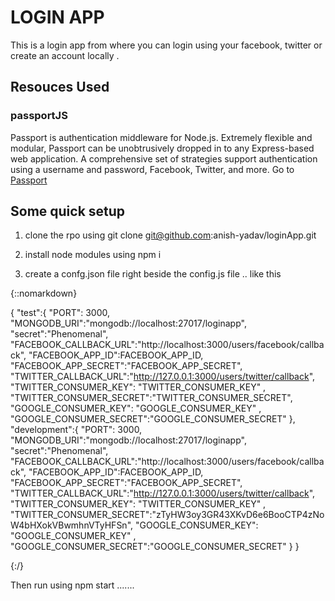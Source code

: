 # LOGIN APP
 This is a login app from where you can login using your facebook, twitter or create an account locally .

 ## Resouces Used 

 ### passportJS

 Passport is authentication middleware for Node.js. Extremely flexible and modular, Passport can be unobtrusively dropped in to any Express-based web application. A comprehensive set of strategies support authentication using a username and password, Facebook, Twitter, and  more. Go to [Passport](http://www.passportjs.org/)



 ## Some quick setup 

 1. clone the rpo using git clone git@github.com:anish-yadav/loginApp.git

 2. install node modules using npm i

 3. create a confg.json file right beside the config.js file .. like this 

 {::nomarkdown}
  
  {
	"test":{
     "PORT": 3000,
     "MONGODB_URI":"mongodb://localhost:27017/loginapp",
     "secret":"Phenomenal",
     "FACEBOOK_CALLBACK_URL":"http://localhost:3000/users/facebook/callback",
     "FACEBOOK_APP_ID":FACEBOOK_APP_ID,
     "FACEBOOK_APP_SECRET":"FACEBOOK_APP_SECRET",
     "TWITTER_CALLBACK_URL":"http://127.0.0.1:3000/users/twitter/callback",
     "TWITTER_CONSUMER_KEY": "TWITTER_CONSUMER_KEY"  ,
     "TWITTER_CONSUMER_SECRET":"TWITTER_CONSUMER_SECRET",
     "GOOGLE_CONSUMER_KEY": "GOOGLE_CONSUMER_KEY" ,
     "GOOGLE_CONSUMER_SECRET":"GOOGLE_CONSUMER_SECRET"
	},
	"development":{
     "PORT": 3000,
     "MONGODB_URI":"mongodb://localhost:27017/loginapp",
     "secret":"Phenomenal",
     "FACEBOOK_CALLBACK_URL":"http://localhost:3000/users/facebook/callback",
     "FACEBOOK_APP_ID":FACEBOOK_APP_ID,
     "FACEBOOK_APP_SECRET":"FACEBOOK_APP_SECRET",
     "TWITTER_CALLBACK_URL":"http://127.0.0.1:3000/users/twitter/callback",
     "TWITTER_CONSUMER_KEY": "TWITTER_CONSUMER_KEY" ,
     "TWITTER_CONSUMER_SECRET":"zTyHW3oy3GR43XKvD6e6BooCTP4zNoW4bHXokVBwmhnVTyHFSn",
     "GOOGLE_CONSUMER_KEY": "GOOGLE_CONSUMER_KEY" ,
     "GOOGLE_CONSUMER_SECRET":"GOOGLE_CONSUMER_SECRET"
	}
}

 {:/}


 Then run using npm start .......



